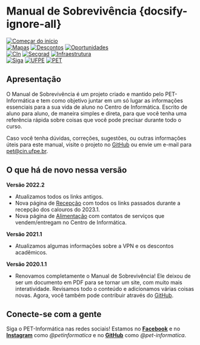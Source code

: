 # Manual de Sobrevivência {docsify-ignore-all}

<div class="home-buttons">
<a href="#/manual/grade-curricular"><img src="assets/svg/button_start.svg" alt="Começar do início"></a>

<div class="home-three">
<a href="#/manual/mapas"><img src="assets/svg/button_maps.svg" alt="Mapas"></a>
<a href="#/manual/descontos-academicos"><img src="assets/svg/button_discounts.svg" alt="Descontos"></a>
<a href="#/manual/oportunidades"><img src="assets/svg/button_oportunities.svg" alt="Oportunidades"></a>
</div>

<div class="home-three">
<a href="https://cin.ufpe.br"><img src="assets/svg/button_cin.svg" alt="CIn"></a>
<a href="https://cin.ufpe.br/~secgrad"><img src="assets/svg/button_secgrad.svg" alt="Secgrad"></a>
<a href="https://suporte.cin.ufpe.br/"><img src="assets/svg/button_infraestrutura.svg" alt="Infraestrutura"></a>
</div>

<div class="home-three">
<a href="https://siga.ufpe.br/"><img src="assets/svg/button_siga.svg" alt="Siga"></a>
<a href="https://www.ufpe.br/"><img src="assets/svg/button_ufpe.svg" alt="UFPE"></a>
<a href="https://pet.cin.ufpe.br/"><img src="assets/svg/button_pet.svg" alt="PET"></a>
</div>

</div>

## Apresentação

O Manual de Sobrevivência é um projeto criado e mantido pelo PET-Informática e tem como objetivo juntar em um só lugar as informações essenciais para a sua vida de aluno no Centro de Informática. Escrito de aluno para aluno, de maneira simples e direta, para que você tenha uma referência rápida sobre coisas que você pode precisar durante todo o curso.

Caso você tenha dúvidas, correções, sugestões, ou outras informações úteis para este manual, visite o projeto no [GitHub](https://github.com/pet-informatica/manual-de-sobrevivencia-cin) ou envie um e-mail para pet@cin.ufpe.br.

## O que há de novo nessa versão

**Versão 2022.2**
- Atualizamos todos os links antigos.
- Nova página de [Recepção](https://pet.cin.ufpe.br/manual/#/manual/recep%C3%A7%C3%A3o) com todos os links passados durante a recepção dos calouros do 2023.1.
- Nova página de [Alimentação](https://pet.cin.ufpe.br/manual/#/manual/alimentacao) com contatos  de serviços que vendem/entregam no Centro de Informática.

**Versão 2021.1**

- Atualizamos algumas informações sobre a VPN e os descontos acadêmicos.

**Versão 2020.1.1**

- Renovamos completamente o Manual de Sobrevivência! Ele deixou de ser um documento em PDF para se tornar um site, com muito mais interatividade. Revisamos todo o conteúdo e adicionamos várias coisas novas. Agora, você também pode contribuir através do [GitHub](https://github.com/pet-informatica/manual-de-sobrevivencia-cin).

## Conecte-se com a gente

Siga o PET-Informática nas redes sociais! Estamos no **[<span class="iconify icon-margin" data-icon="mdi-facebook"></span>Facebook](https://fb.me/petinformatica)** e no **[<span class="iconify icon-margin" data-icon="mdi-instagram"></span>Instagram](https://instagr.am/petinformatica)** como _@petinformatica_ e no **[<span class="iconify icon-margin" data-icon="mdi-github"></span>GitHub](https://github.com/pet-informatica)** como _@pet-informatica_.
